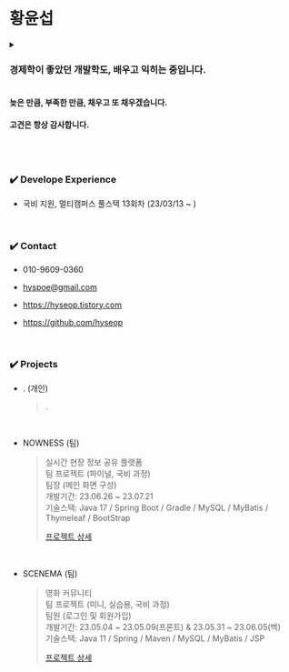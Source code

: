 # 황윤섭
<details>
<summary>

  ### 경제학이 좋았던 개발학도, 배우고 익히는 중입니다.</br>
</summary>
  
  > 세종대학교 경제통상학과</br>
  > https://hyseop.tistory.com
  
  > 국비 지원 멀티캠퍼스 풀스택 개발자 과정 13회차 (2023.03 ~ )
</details>

#### 늦은 만큼, 부족한 만큼, 채우고 또 채우겠습니다. </br>
#### 고견은 항상 감사합니다.
</br>

</br>

### ✔️ Develope Experience

- 국비 지원, 멀티캠퍼스 풀스택 13회차 (23/03/13 ~ )


</br>

### ✔️ Contact

- 010-9609-0360
  
- hyspoe@gmail.com

- https://hyseop.tistory.com

- https://github.com/hyseop

  
</br>

### ✔️ Projects
- . (개인)
   > .
   >
   > 
   </br>

- NOWNESS (팀)
   > 실시간 현장 정보 공유 플랫폼  
   > 팀 프로젝트 (파이널, 국비 과정)  
   > 팀장 (메인 화면 구성)  
   > 개발기간: 23.06.26 ~ 23.07.21  
   > 기술스택: Java 17 / Spring Boot / Gradle / MySQL / MyBatis / Thymeleaf / BootStrap
   > 
   > [프로젝트 상세](https://github.com/hyseop/NOWNESS)
   </br>
   
- SCENEMA (팀)
   > 영화 커뮤니티  
   > 팀 프로젝트 (미니, 실습용, 국비 과정)  
   > 팀원 (로그인 및 회원가입)  
   > 개발기간: 23.05.04 ~ 23.05.09(프론트) & 23.05.31 ~ 23.06.05(백)  
   > 기술스택: Java 11 / Spring / Maven / MySQL / MyBatis / JSP
   > 
   > [프로젝트 상세](https://github.com/hyseop/SCENEMA)
   </br>
